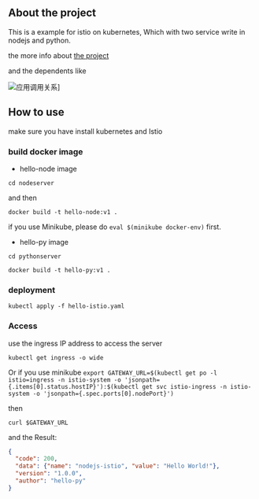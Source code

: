 ## About the project

This is a example for istio on kubernetes, Which with two service write in nodejs and python.

the more info about [the project](https://my.oschina.net/ganity/blog/1616866)

and the dependents like

![应用调用关系](https://static.oschina.net/uploads/img/201802/01134407_Ma0b.png "应用调用关系")]

## How to use

make sure you have install kubernetes and Istio

### build docker image

- hello-node image

`cd nodeserver`

and then

`docker build -t hello-node:v1 .`

if you use Minikube, please do `eval $(minikube docker-env)` first.

- hello-py image

`cd pythonserver`

`docker build -t hello-py:v1 .`

### deployment 

`kubectl apply -f hello-istio.yaml`

### Access

use the ingress IP address to access the server

`kubectl get ingress -o wide`

Or if you use minikube
`export GATEWAY_URL=$(kubectl get po -l istio=ingress -n istio-system -o 'jsonpath={.items[0].status.hostIP}'):$(kubectl get svc istio-ingress -n istio-system -o 'jsonpath={.spec.ports[0].nodePort}')`

then

`curl $GATEWAY_URL`

and the Result:

```json
{
  "code": 200, 
  "data": {"name": "nodejs-istio", "value": "Hello World!"}, 
  "version": "1.0.0", 
  "author": "hello-py"
}
```